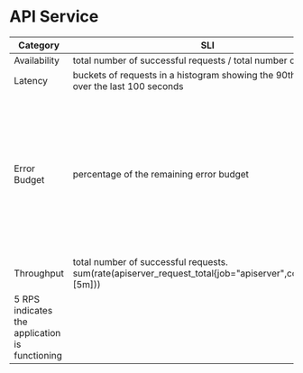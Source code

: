 # API Service

| Category                                       | SLI                                                                                                      | SLO                                                                                                                                                                                 |
| ---------------------------------------------- | -------------------------------------------------------------------------------------------------------- | ----------------------------------------------------------------------------------------------------------------------------------------------------------------------------------- |
| Availability                                   | total number of successful requests / total number of requests                                           | 99%                                                                                                                                                                                 |
| Latency                                        | buckets of requests in a histogram showing the 90th percentile over the last 100 seconds                 | 90% of requests below 100ms                                                                                                                                                         |
| Error Budget                                   | percentage of the remaining error budget                                                                 | Error budget is defined at 20%. This means that 20% of the requests can fail and still be within the budget Remaining error budget in percentage = 1-[(1-compliance)/(1-objective)] |
| Throughput                                     | total number of successful requests. sum(rate(apiserver_request_total{job="apiserver",code=~"2.."}[5m])) |
| 5 RPS indicates the application is functioning |
